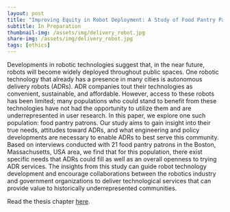 ```yaml
---
layout: post
title: "Improving Equity in Robot Deployment: A Study of Food Pantry Patrons"
subtitle: In Preparation
thumbnail-img: /assets/img/delivery_robot.jpg
share-img: /assets/img/delivery_robot.jpg
tags: [ethics]
---
```


Developments in robotic technologies suggest that, in the near future, robots will become widely deployed throughout public spaces. One robotic technology that already has a presence in many cities is autonomous delivery robots (ADRs). 
ADR companies tout their technologies as convenient, sustainable, and affordable. 
However, access to these robots has been limited; many populations who could stand to benefit from these technologies have not had the opportunity to utilize them and are underrepresented in user research. 
In this paper, we explore one such population: food pantry patrons.
Our study aims to gain insight into their true needs, attitudes toward ADRs, and what engineering and policy developments are necessary to enable ADRs to best serve this community. Based on interviews conducted with 21 food pantry patrons in the Boston, Massachusetts, USA area, we find that for this population, there exist specific needs that ADRs could fill as well as an overall openness to trying ADR services. 
The insights from this study can guide robot technology development and encourage collaborations between the robotics industry and government organizations to deliver technological services that can provide value to historically underrepresented communities.

Read the thesis chapter [here](/assets/pdf/food_pantry.pdf).
